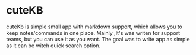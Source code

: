 # cuteKB

cuteKb is simple small app with markdown support, which allows you to keep notes/commands in one place. 
Mainly ,It's was writen for support teams, but you can use it as you want. The goal was to write app as simple as it can be witch quick search option.
